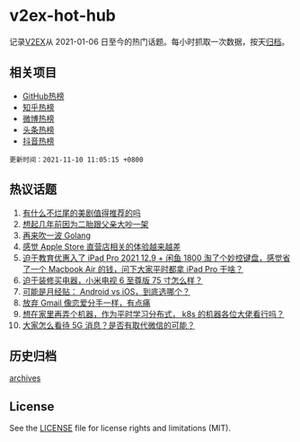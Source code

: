 # v2ex-hot-hub

 记录[V2EX](https://www.v2ex.com/)从 2021-01-06 日至今的热门话题。每小时抓取一次数据，按天[归档](archives)。
 
 ## 相关项目

- [GitHub热榜](https://github.com/snaildev/github-hot-hub)
- [知乎热榜](https://github.com/snaildev/zhihu-hot-hub)
- [微博热榜](https://github.com/snaildev/weibo-hot-hub)
- [头条热榜](https://github.com/snaildev/toutiao-hot-hub)
- [抖音热榜](https://github.com/snaildev/douyin-hot-hub)


 `更新时间：2021-11-10 11:05:15 +0800`

## 热议话题

1. [有什么不烂尾的美剧值得推荐的吗](https://www.v2ex.com/t/814240)
1. [想起几年前因为二胎跟父亲大吵一架](https://www.v2ex.com/t/814248)
1. [再来吹一波 Golang](https://www.v2ex.com/t/814129)
1. [感觉 Apple Store 直营店相关的体验越来越差](https://www.v2ex.com/t/814187)
1. [迫于教育优惠入了 iPad Pro 2021 12.9 + 闲鱼 1800 淘了个妙控键盘，感觉省了一个 Macbook Air 的钱，问下大家平时都拿 iPad Pro 干啥？](https://www.v2ex.com/t/814136)
1. [迫于装修买电器，小米电视 6 至尊版 75 寸怎么样？](https://www.v2ex.com/t/814135)
1. [可能是月经贴： Android vs iOS，到底选哪个？](https://www.v2ex.com/t/814131)
1. [放弃 Gmail 像恋爱分手一样，有点痛](https://www.v2ex.com/t/814212)
1. [想在家里再弄个机器，作为平时学习分布式， k8s 的机器各位大佬看行吗？](https://www.v2ex.com/t/814176)
1. [大家怎么看待 5G 消息？是否有取代微信的可能？](https://www.v2ex.com/t/814304)

## 历史归档

[archives](archives)

## License

See the [LICENSE](LICENSE) file for license rights and limitations (MIT).
